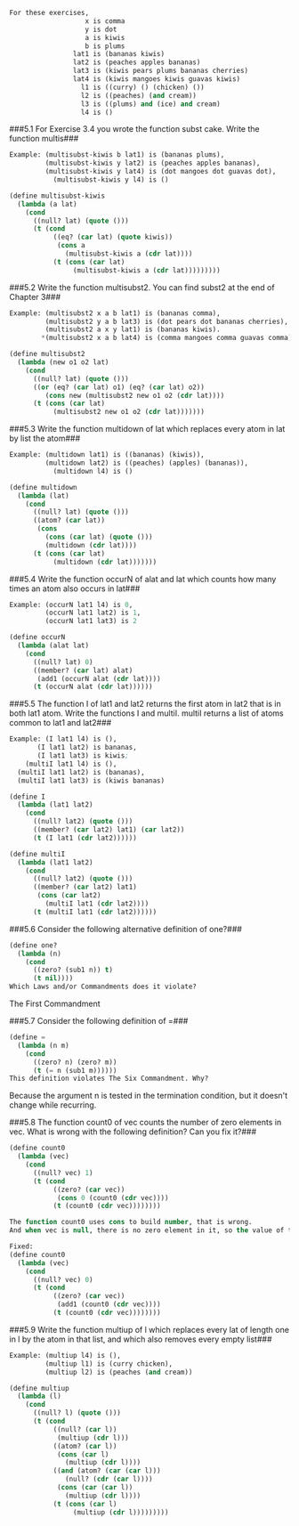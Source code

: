 ```lisp
For these exercises,
                   x is comma
                   y is dot
                   a is kiwis
                   b is plums
                lat1 is (bananas kiwis)
                lat2 is (peaches apples bananas)
                lat3 is (kiwis pears plums bananas cherries)
                lat4 is (kiwis mangoes kiwis guavas kiwis)
                  l1 is ((curry) () (chicken) ())
                  l2 is ((peaches) (and cream))
                  l3 is ((plums) and (ice) and cream)
                  l4 is ()
```

###5.1 For Exercise 3.4 you wrote the function subst cake. Write the function multis###
```lisp
Example: (multisubst-kiwis b lat1) is (bananas plums),
         (multisubst-kiwis y lat2) is (peaches apples bananas),
         (multisubst-kiwis y lat4) is (dot mangoes dot guavas dot),
           (multisubst-kiwis y l4) is ()
```
```lisp
(define multisubst-kiwis
  (lambda (a lat)
    (cond
      ((null? lat) (quote ()))
      (t (cond
           ((eq? (car lat) (quote kiwis))
            (cons a
              (multisubst-kiwis a (cdr lat))))
           (t (cons (car lat)
                (multisubst-kiwis a (cdr lat)))))))))
```

###5.2 Write the function multisubst2. You can find subst2 at the end of Chapter 3###
```lisp
Example: (multisubst2 x a b lat1) is (bananas comma),
         (multisubst2 y a b lat3) is (dot pears dot bananas cherries),
         (multisubst2 a x y lat1) is (bananas kiwis).
        *(multisubst2 x a b lat4) is (comma mangoes comma guavas comma)
```
```lisp
(define multisubst2
  (lambda (new o1 o2 lat)
    (cond
      ((null? lat) (quote ()))
      ((or (eq? (car lat) o1) (eq? (car lat) o2))
         (cons new (multisubst2 new o1 o2 (cdr lat))))
      (t (cons (car lat)
           (multisubst2 new o1 o2 (cdr lat)))))))
```

###5.3 Write the function multidown of lat which replaces every atom in lat by list the atom###
```lisp
Example: (multidown lat1) is ((bananas) (kiwis)),
         (multidown lat2) is ((peaches) (apples) (bananas)),
           (multidown l4) is ()
```
```lisp
(define multidown
  (lambda (lat)
    (cond
      ((null? lat) (quote ()))
      ((atom? (car lat))
       (cons
         (cons (car lat) (quote ()))
         (multidown (cdr lat))))
      (t (cons (car lat)
           (multidown (cdr lat)))))))
```

###5.4 Write the function occurN of alat and lat which counts how many times an atom also occurs in lat###
```lisp
Example: (occurN lat1 l4) is 0,
         (occurN lat1 lat2) is 1,
         (occurN lat1 lat3) is 2
```
```lisp
(define occurN
  (lambda (alat lat)
    (cond
      ((null? lat) 0)
      ((member? (car lat) alat)
       (add1 (occurN alat (cdr lat))))
      (t (occurN alat (cdr lat))))))
```

###5.5 The function I of lat1 and lat2 returns the first atom in lat2 that is in both lat1 atom. Write the functions I and multiI. multiI returns a list of atoms common to lat1 and lat2###
```lisp
Example: (I lat1 l4) is (),
       (I lat1 lat2) is bananas,
       (I lat1 lat3) is kiwis;
    (multiI lat1 l4) is (),
  (multiI lat1 lat2) is (bananas),
  (multiI lat1 lat3) is (kiwis bananas)
```
```lisp
(define I
  (lambda (lat1 lat2)
    (cond
      ((null? lat2) (quote ()))
      ((member? (car lat2) lat1) (car lat2))
      (t (I lat1 (cdr lat2))))))

(define multiI
  (lambda (lat1 lat2)
    (cond
      ((null? lat2) (quote ()))
      ((member? (car lat2) lat1)
       (cons (car lat2)
         (multiI lat1 (cdr lat2))))
      (t (multiI lat1 (cdr lat2))))))
```

###5.6 Consider the following alternative definition of one?###
```lisp
(define one?
  (lambda (n)
    (cond
      ((zero? (sub1 n)) t)
      (t nil))))
Which Laws and/or Commandments does it violate?
```

The First Commandment

###5.7 Consider the following definition of =###
```lisp
(define =
  (lambda (n m)
    (cond
      ((zero? n) (zero? m))
      (t (= n (sub1 m))))))
This definition violates The Six Commandment. Why?
```
Because the argument n is tested in the termination condition, but it doesn't change while recurring.

###5.8 The function count0 of vec counts the number of zero elements in vec. What is wrong with the following definition? Can you fix it?###
```lisp
(define count0
  (lambda (vec)
    (cond
      ((null? vec) 1)
      (t (cond
           ((zero? (car vec))
            (cons 0 (count0 (cdr vec))))
           (t (count0 (cdr vec))))))))
```
```lisp
The function count0 uses cons to build number, that is wrong.
And when vec is null, there is no zero element in it, so the value of terminating line should be 0.

Fixed:
(define count0
  (lambda (vec)
    (cond
      ((null? vec) 0)
      (t (cond
           ((zero? (car vec))
            (add1 (count0 (cdr vec))))
           (t (count0 (cdr vec))))))))
```

###5.9 Write the function multiup of l which replaces every lat of length one in l by the atom in that list, and which also removes every empty list###
```lisp
Example: (multiup l4) is (),
         (multiup l1) is (curry chicken),
         (multiup l2) is (peaches (and cream))
```
```lisp
(define multiup
  (lambda (l)
    (cond
      ((null? l) (quote ()))
      (t (cond
           ((null? (car l))
            (multiup (cdr l)))
           ((atom? (car l))
            (cons (car l)
              (multiup (cdr l))))
           ((and (atom? (car (car l)))
              (null? (cdr (car l))))
            (cons (car (car l))
              (multiup (cdr l))))
           (t (cons (car l)
                (multiup (cdr l)))))))))
```

